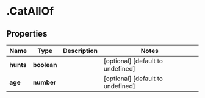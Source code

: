 # .CatAllOf

## Properties

|Name | Type | Description | Notes|
|------------ | ------------- | ------------- | -------------|
|**hunts** | **boolean** |  | [optional] [default to undefined]|
|**age** | **number** |  | [optional] [default to undefined]|



